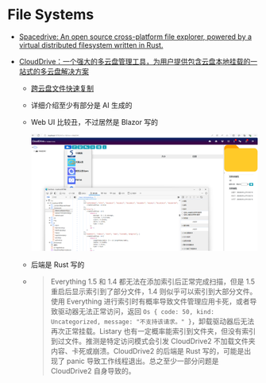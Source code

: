 # File Systems
- [Spacedrive: An open source cross-platform file explorer, powered by a virtual distributed filesystem written in Rust.](https://github.com/spacedriveapp/spacedrive)

- [CloudDrive：一个强大的多云盘管理工具，为用户提供包含云盘本地挂载的一站式的多云盘解决方案](https://www.clouddrive2.com/)
  - [跨云盘文件快速复制](https://www.clouddrive2.com/features.html#inter-cloud-copy)
  - 详细介绍至少有部分是 AI 生成的
  - Web UI 比较丑，不过居然是 Blazor 写的
 
    ![](images/README/CloudDrive.png)
  - 后端是 Rust 写的
  - > Everything 1.5 和 1.4 都无法在添加索引后正常完成扫描，但是 1.5 重启后显示索引到了部分文件，1.4 则似乎可以索引到大部分文件。使用 Everything 进行索引时有概率导致文件管理应用卡死，或者导致驱动器无法正常访问，返回 `Os { code: 50, kind: Uncategorized, message: "不支持该请求。" }`，卸载驱动器后无法再次正常挂载。Listary 也有一定概率能索引到文件夹，但没有索引到过文件。推测是特定访问模式会引发 CloudDrive2 不加载文件夹内容、卡死或崩溃。CloudDrive2 的后端是 Rust 写的，可能是出现了 panic 导致工作线程退出。总之至少一部分问题是 CloudDrive2 自身导致的。